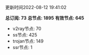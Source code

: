 更新时间2022-08-12 19:41:02

**总订阅: 73**
**总节点: 1895**
**有效节点: 645**
- v2ray节点: 70
- ss节点: 425
- trojan节点: 149
- ssr节点: 1

